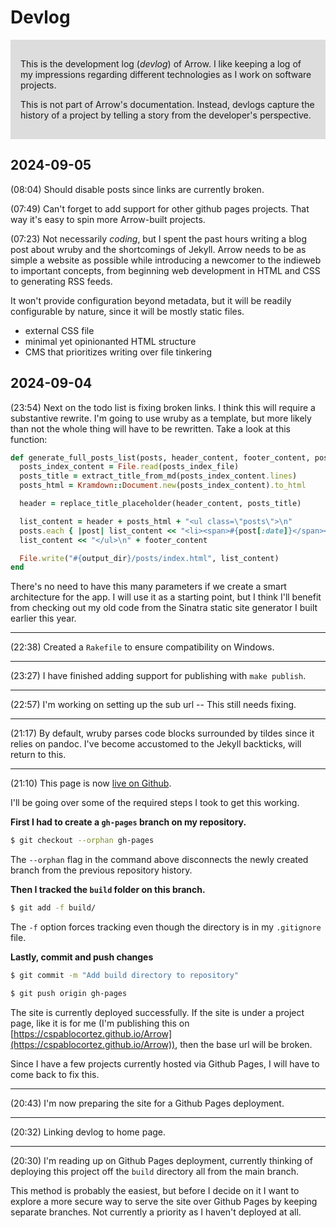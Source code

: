 # Devlog

<div style="background: #ddd; padding: 1rem">

  <p>This is the development log (<em>devlog</em>) of Arrow. 
  I like keeping a log of my impressions 
  regarding different technologies as I work on software projects.</p>

  <p>This is not part of Arrow's documentation. Instead, devlogs capture 
  the history of a project by telling a story from the developer's perspective.</p>
</div>

## 2024-09-05

(08:04) Should disable posts since links are currently 
broken.

(07:49) Can't forget to add support for other github pages
projects. That way it's easy to spin more Arrow-built 
projects.

(07:23) Not necessarily *coding*, but I spent the past hours 
writing a blog post about wruby and the shortcomings of 
Jekyll. Arrow needs to be as simple a website as possible 
while introducing a newcomer to the indieweb to important 
concepts, from beginning web development in HTML and CSS to 
generating RSS feeds.

It won't provide configuration beyond metadata, but it will 
be readily configurable by nature, since it will be mostly 
static files.

- external CSS file
- minimal yet opinionanted HTML structure
- CMS that prioritizes writing over file tinkering

## 2024-09-04

(23:54) Next on the todo list is fixing broken links. I think this will require a substantive 
rewrite. I'm going to use wruby as a template, but more likely than not the whole thing will
have to be rewritten. Take a look at this function:

~~~ruby
def generate_full_posts_list(posts, header_content, footer_content, posts_index_file, output_dir, posts_dir)
  posts_index_content = File.read(posts_index_file)
  posts_title = extract_title_from_md(posts_index_content.lines)
  posts_html = Kramdown::Document.new(posts_index_content).to_html

  header = replace_title_placeholder(header_content, posts_title)

  list_content = header + posts_html + "<ul class=\"posts\">\n"
  posts.each { |post| list_content << "<li><span>#{post[:date]}</span><a href='/#{posts_dir}/#{post[:link]}'>#{post[:title]}</a></li>\n" }
  list_content << "</ul>\n" + footer_content

  File.write("#{output_dir}/posts/index.html", list_content)
end
~~~

There's no need to have this many parameters if we create a smart architecture for 
the app. I will use it as a starting point, but I think I'll benefit from checking
out my old code from the Sinatra static site generator I built earlier this year.

---

(22:38) Created a `Rakefile` to ensure compatibility on Windows.

---

(23:27) I have finished adding support for publishing with `make publish`.

---

(22:57) I'm working on setting up the sub url -- This still needs fixing.

---

(21:17) By default, wruby parses code blocks surrounded by tildes 
since it relies on pandoc. I've become accustomed to the Jekyll
backticks, will return to this.

---

(21:10) This page is now [live on Github](https://cspablocortez.github.io/Arrow/devlog).

I'll be going over some of the required steps I took to get this working.

**First I had to create a `gh-pages` branch on my repository.**

~~~sh
$ git checkout --orphan gh-pages
~~~

The `--orphan` flag in the command above disconnects the newly created branch
from the previous repository history.

**Then I tracked the `build` folder on this branch.**

~~~sh
$ git add -f build/
~~~

The `-f` option forces tracking even though the directory is in my `.gitignore` file.


**Lastly, commit and push changes**

~~~sh
$ git commit -m "Add build directory to repository"
~~~

~~~sh
$ git push origin gh-pages
~~~

The site is currently deployed successfully. If the site is under a 
project page, like it is for me (I'm publishing this 
on [https://cspablocortez.github.io/Arrow](https://cspablocortez.github.io/Arrow)), then the base url will be broken.

Since I have a few projects currently hosted via Github Pages,
I will have to come back to fix this.

--- 

(20:43) I'm now preparing the site for a Github Pages deployment.

--- 

(20:32) Linking devlog to home page.

---

(20:30) I'm reading up on Github Pages deployment, currently 
thinking of deploying
this project off the `build` directory all from the main branch. 

This method is probably the easiest, but before I decide on it
I want to explore a more
secure way to serve the site over Github Pages by keeping 
separate branches. Not currently a priority as I haven't deployed at all.

